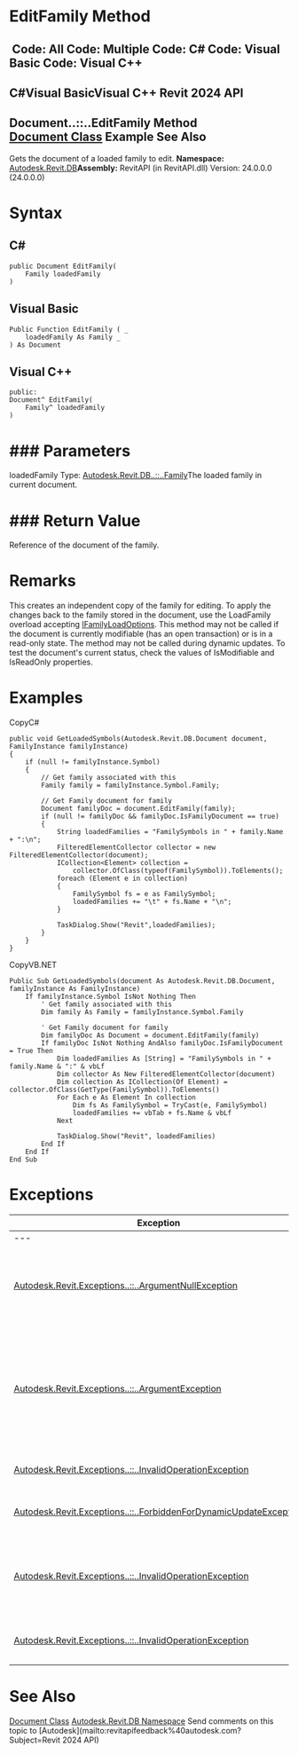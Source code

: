 # EditFamily Method

﻿
 Code: All Code: Multiple Code: C# Code: Visual Basic Code: Visual C++   
---  
C#Visual BasicVisual C++
Revit 2024 API  
---  
Document..::..EditFamily Method   
[Document Class](db03274b-a107-aa32-9034-f3e0df4bb1ec.md "Document Class") Example See Also  
---  
Gets the document of a loaded family to edit.
**Namespace:** [Autodesk.Revit.DB](87546ba7-461b-c646-cbb1-2cb8f5bff8b2.md "Autodesk.Revit.DB Namespace")**Assembly:** RevitAPI (in RevitAPI.dll) Version: 24.0.0.0 (24.0.0.0)
# Syntax
C#  
---  
```text
public Document EditFamily(
	Family loadedFamily
)
```
  
Visual Basic  
---  
```text
Public Function EditFamily ( _
	loadedFamily As Family _
) As Document
```
  
Visual C++  
---  
```text
public:
Document^ EditFamily(
	Family^ loadedFamily
)
```
  
# ### Parameters
loadedFamily
    Type: [Autodesk.Revit.DB..::..Family](f51d019d-6ff3-692b-d1d2-b497cab564de.md "Family Class")The loaded family in current document.
# ### Return Value
Reference of the document of the family.
# Remarks
This creates an independent copy of the family for editing. To apply the changes back to the family stored in the document, use the LoadFamily overload accepting [IFamilyLoadOptions](d447ed92-74e1-2125-dd0a-38a5ae85ce53.md "IFamilyLoadOptions Interface"). 
This method may not be called if the document is currently modifiable (has an open transaction) or is in a read-only state. The method may not be called during dynamic updates. To test the document's current status, check the values of IsModifiable and IsReadOnly properties.
# Examples
CopyC#
```text
public void GetLoadedSymbols(Autodesk.Revit.DB.Document document, FamilyInstance familyInstance)
{
    if (null != familyInstance.Symbol)
    {
        // Get family associated with this
        Family family = familyInstance.Symbol.Family;

        // Get Family document for family
        Document familyDoc = document.EditFamily(family);
        if (null != familyDoc && familyDoc.IsFamilyDocument == true)
        {
            String loadedFamilies = "FamilySymbols in " + family.Name + ":\n";
            FilteredElementCollector collector = new FilteredElementCollector(document);
            ICollection<Element> collection = 
                collector.OfClass(typeof(FamilySymbol)).ToElements();
            foreach (Element e in collection)
            {
                FamilySymbol fs = e as FamilySymbol;
                loadedFamilies += "\t" + fs.Name + "\n";
            }

            TaskDialog.Show("Revit",loadedFamilies);
        }
    }
}
```

CopyVB.NET
```text
Public Sub GetLoadedSymbols(document As Autodesk.Revit.DB.Document, familyInstance As FamilyInstance)
    If familyInstance.Symbol IsNot Nothing Then
        ' Get family associated with this
        Dim family As Family = familyInstance.Symbol.Family

        ' Get Family document for family
        Dim familyDoc As Document = document.EditFamily(family)
        If familyDoc IsNot Nothing AndAlso familyDoc.IsFamilyDocument = True Then
            Dim loadedFamilies As [String] = "FamilySymbols in " + family.Name & ":" & vbLf
            Dim collector As New FilteredElementCollector(document)
            Dim collection As ICollection(Of Element) = collector.OfClass(GetType(FamilySymbol)).ToElements()
            For Each e As Element In collection
                Dim fs As FamilySymbol = TryCast(e, FamilySymbol)
                loadedFamilies += vbTab + fs.Name & vbLf
            Next

            TaskDialog.Show("Revit", loadedFamilies)
        End If
    End If
End Sub
```

# Exceptions
| Exception | Condition |
| --- | --- |
| --- | --- |
| [Autodesk.Revit.Exceptions..::..ArgumentNullException](631e1424-60f4-929b-4e52-dda9dcd26316.md "ArgumentNullException Class") | Thrown when the input argument-"loadedFamily"-is nullNothingnullptra null reference (Nothing in Visual Basic). |
| [Autodesk.Revit.Exceptions..::..ArgumentException](2e6e4206-97a8-dd4b-df5d-4269f4bb6088.md "ArgumentException Class") | Thrown when the input argument-"loadedFamily"-is an in-place family or a non-editable family. (This can be checked with the IsInPlace and IsEditable properties of the Family class. |
| [Autodesk.Revit.Exceptions..::..InvalidOperationException](9e715f03-3884-e539-4dd6-8d7545733adc.md "InvalidOperationException Class") | Thrown when the family is already being edited. |
| [Autodesk.Revit.Exceptions..::..ForbiddenForDynamicUpdateException](c5b911f6-1e8f-2cd4-6965-286f41221fe0.md "ForbiddenForDynamicUpdateException Class") | Thrown if this method is called during dynamic update. |
| [Autodesk.Revit.Exceptions..::..InvalidOperationException](9e715f03-3884-e539-4dd6-8d7545733adc.md "InvalidOperationException Class") | Thrown if this method is called while the document is modifiable (i.e. it has an unfinished transaction.) |
| [Autodesk.Revit.Exceptions..::..InvalidOperationException](9e715f03-3884-e539-4dd6-8d7545733adc.md "InvalidOperationException Class") | Thrown if this method is currently in a read-only state. |

# See Also
[Document Class](db03274b-a107-aa32-9034-f3e0df4bb1ec.md "Document Class")
[Autodesk.Revit.DB Namespace](87546ba7-461b-c646-cbb1-2cb8f5bff8b2.md "Autodesk.Revit.DB Namespace")
Send comments on this topic to [Autodesk](mailto:revitapifeedback%40autodesk.com?Subject=Revit 2024 API)